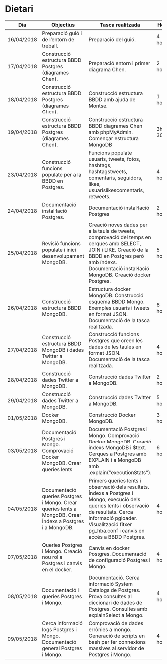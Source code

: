 # Dietari

Dia | Objectius | Tasca realitzada | Hores
----|-----------|------------------|-------
16/04/2018 | Preparació guió i de l’entorn de treball. | Preparació del guió. | 4 hores.
17/04/2018 | Construcció estructura BBDD Postgres (diagrames Chen). | Preparació entorn i primer diagrama Chen. | 2 hores.
18/04/2018 | Construcció estructura BBDD Postgres (diagrames Chen). | Construcció estructura BBDD amb ajuda de Montse. | 1 hora.
19/04/2018 | Construcció estructura BBDD Postgres (diagrames Chen). | Construcció estructura BBDD diagrames Chen amb phpMyAdmin. Començar estructura MongoDB | 3h 30min.
23/04/2018 | Construcció funcions populate per a la BBDD en Postgres. | Funcions populate usuaris, tweets, fotos, hashtags, hashtagstweets, comentaris, seguidors, likes, usuarislikescomentaris, retweets. | 4 hores.
24/04/2018 | Documentació instal·lació Postgres. | Documentació instal·lació Postgres | 2 hores. 
25/04/2018 | Revisió funcions populate i inici desenvolupament MongoDB. | Creació noves dades per a la taula de tweets, comprovació del temps en cerques amb SELECT, JOIN i LIKE. Creació de la BBDD en Postgres però amb índexs. Documentació instal·lació MongoDB. Creació docker Postgres.| 5 hores.
26/04/2018 | Construcció estructura BBDD MongoDB. | Estructura docker MongoDB. Construcció esquema BBDD Mongo. Exemples usuaris i tweets en format JSON. Documentació de la tasca realitzada.| 6 hores.
27/04/2018 | Construcció estructura BBDD MongoDB i dades Twitter a MongoDB. | Construcció funcions Postgres que creen les dades de les taules en format JSON. Documentació de la tasca realitzada.| 4 hores.
28/04/2018 | Construcció dades Twitter a MongoDB. | Construcció dades Twitter a MongoDB.| 2 hores.
29/04/2018 | Construcció dades Twitter a MongoDB. | Construcció dades Twitter a MongoDB.| 5 hores.
01/05/2018 | Docker MongoDB. | Construcció Docker MongoDB. | 3 hores.
03/05/2018 | Documentació Postgres i Mongo. Comprovació Docker MongoDB. Crear queries lents |  Documentació Postgres i Mongo. Comprovació Docker MongoDB. Creació indexs MongoDB i $text. Cerques a Postgres amb EXPLAIN i a MongoDB amb .explain("executionStats"). | 6 hores.
04/05/2018 | Documentació queries Postgres i Mongo. Crear queries lents a MongoDB. Crear Índexs a Postgres i a MongoDB. | Primers queries lents i observació dels resultats. Índexs a Postgres i Mongo, execució dels queries lents i observació de resultats. Cerca informació pgloader. Visualització fitxer pg_hba.conf i canvis en accés a BBDD Postgres. | 4 hores.
07/05/2018 | Queries Postgres i Mongo. Creació nou rol a Postgres i canvis en el docker. | Canvis en docker Postgres. Documentació de configuració Postgres i Mongo.  | 4 hores.
08/05/2018 | Documentació i queries Postgres i Mongo. | Documentació. Cerca informació System Catalogs de Postgres. Prova consultes al diccionari de dades de Postgres. Consultes amb explainSelect a Mongo. | 4 hores.
09/05/2018 | Cerca informació logs Postgres i Mongo. Documentació general Postgres i Mongo.  | Comprovació de dades errònies a mongo. Generació de scripts en bash per fer connexions massives al servidor de Postgres i Mongo.  | 4 hores. 
